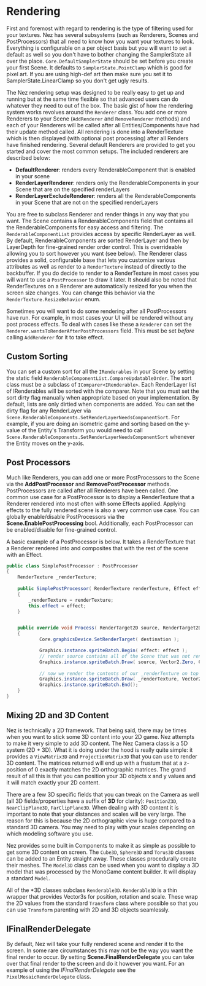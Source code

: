 Rendering
==========

First and foremost with regard to rendering is the type of filtering used for your textures. Nez has several subsystems (such as Renderers, Scenes and PostProcessors) that all need to know how you want your textures to look. Everything is configurable on a per object basis but you will want to set a default as well so you don't have to bother changing the SamplerState all over the place. `Core.DefaultSamplerState` should be set before you create your first Scene. It defaults to `SamplerState.PointClamp` which is good for pixel art. If you are using high-def art then make sure you set it to SamplerState.LinearClamp so you don't get ugly results.

The Nez rendering setup was designed to be really easy to get up and running but at the same time flexible so that advanced users can do whatever they need to out of the box. The basic gist of how the rendering system works revolves around the `Renderer` class. You add one or more Renderers to your Scene (`AddRenderer` and `RemoveRenderer` methods) and each of your Renderers will be called after all Entities/Components have had their update method called. All rendering is done into a RenderTexture which is then displayed (with optional post processing) after all Renders have finished rendering. Several default Renderers are provided to get you started and cover the most common setups. The included renderers are described below:

- **DefaultRenderer**: renders every RenderableComponent that is enabled in your scene
- **RenderLayerRenderer**: renders only the RenderableComponents in your Scene that are on the specified renderLayers
- **RenderLayerExcludeRenderer**: renders all the RenderableComponents in your Scene that are not on the specified renderLayers

You are free to subclass Renderer and render things in any way that you want. The Scene contains a RenderableComponents field that contains all the RenderableComponents for easy access and filtering. The `RenderableComponentList` provides access by specific RenderLayer as well. By default, RenderableComponents are sorted RenderLayer and then by LayerDepth for fine-grained render order control. This is overrideable allowing you to sort however you want (see below). The Renderer class provides a solid, configurable base that lets you customize various attributes as well as render to a `RenderTexture` instead of directly to the backbuffer. If you do decide to render to a RenderTexture in most cases you will want to use a `PostProcessor` to draw it later. It should also be noted that RenderTextures on a Renderer are automatically resized for you when the screen size changes. You can change this behavior via the `RenderTexture.ResizeBehavior` enum.

Sometimes you will want to do some rendering after all PostProcessors have run. For example, in most cases your UI will be rendered without any post process effects. To deal with cases like these a `Renderer` can set the `Renderer.wantsToRenderAfterPostProcessors` field. This must be set *before* calling `AddRenderer` for it to take effect.


## Custom Sorting
You can set a custom sort for all the `IRenderables` in your Scene by setting the static field `RenderableComponentList.CompareUpdatableOrder`. The sort class must be a subclass of `IComparer<IRenderable>`. Each RenderLayer list of IRenderables will be sorted with the comparer. Note that you must set the sort dirty flag manually when appropriate based on your implementation. By default, lists are only dirtied when components are added. You can set the dirty flag for any RenderLayer via `Scene.RenderableComponents.SetRenderLayerNeedsComponentSort`. For example, if you are doing an isometric game and sorting based on the y-value of the Entity's Transform you would need to call `Scene.RenderableComponents.SetRenderLayerNeedsComponentSort` whenever the Entity moves on the y-axis.


## Post Processors
Much like Renderers, you can add one or more PostProcessors to the Scene via the **AddPostProcessor** and **RemovePostProcessor** methods. PostProcessors are called after all Renderers have been called. One common use case for a PostProcessor is to display a RenderTexture that a Renderer rendered into most often with some Effects applied. Applying effects to the fully rendered scene is also a very common use case. You can globally enable/disable PostProcessors via the **Scene.EnablePostProcessing** bool. Additionally, each PostProcessor can be enabled/disable for fine-grained control.

A basic example of a PostProcessor is below. It takes a RenderTexture that a Renderer rendered into and composites that with the rest of the scene with an Effect.

```cs
public class SimplePostProcessor : PostProcessor
{
	RenderTexture _renderTexture;
	
	public SimplePostProcessor( RenderTexture renderTexture, Effect effect ) : base( 0 )
	{
		_renderTexture = renderTexture;
		this.effect = effect;
	}


	public override void Process( RenderTarget2D source, RenderTarget2D destination )
	{
			Core.graphicsDevice.SetRenderTarget( destination );

			Graphics.instance.spriteBatch.Begin( effect: effect );
			// render source contains all of the Scene that was not rendered into _renderTexture
			Graphics.instance.spriteBatch.Draw( source, Vector2.Zero, Color.White );
			
			// now we render the contents of our _renderTexture on top of it
			Graphics.instance.spriteBatch.Draw( _renderTexture, Vector2.Zero );
			Graphics.instance.spriteBatch.End();
	}
}
```


## Mixing 2D and 3D Content
Nez is technically a 2D framework. That being said, there may be times when you want to stick some 3D content into your 2D game. Nez attempts to make it very simple to add 3D content. The Nez Camera class is a 5D system (2D + 3D). What it is doing under the hood is really quite simple: it provides a `ViewMatrix3D` and `ProjectionMatrix3D` that you can use to render 3D content. The matrices returned will end up with a frustum that at a z-position of 0 exactly matches the 2D orthographic matrices. The grand result of all this is that you can position your 3D objects x and y values and it will match exactly your 2D content.

There are a few 3D specific fields that you can tweak on the Camera as well (all 3D fields/properties have a suffix of **3D** for clarity): `PositionZ3D`, `NearClipPlane3D`, `FarClipPlane3D`. When dealing with 3D content it is important to note that your distances and scales will be very large. The reason for this is because the 2D orthographic view is huge compared to a standard 3D camera. You may need to play with your scales depending on which modeling software you use.

Nez provides some built in Components to make it as simple as possible to get some 3D content on screen. The `Cube3D`, `Sphere3D` and `Torus3D` classes can be added to an Entity straight away. These classes procedurally create their meshes. The `Model3D` class can be used when you want to display a 3D model that was processed by the MonoGame content builder. It will display a standard `Model`.

All of the *3D classes subclass `Renderable3D`. `Renderable3D` is a thin wrapper that provides Vector3s for position, rotation and scale. These wrap the 2D values from the standard `Transform` class where possible so that you can use `Transform` parenting with 2D and 3D objects seamlessly.


## IFinalRenderDelegate
By default, Nez will take your fully rendered scene and render it to the screen. In some rare circumstances this may not be the way you want the final render to occur. By setting **Scene.FinalRenderDelegate** you can take over that final render to the screen and do it however you want. For an example of using the *IFinalRenderDelegate* see the `PixelMosaicRenderDelegate` class.
